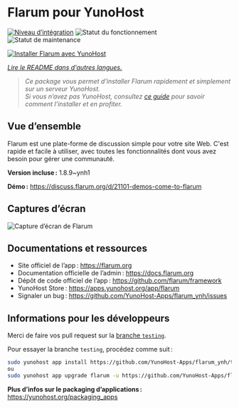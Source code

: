 <!--
Nota bene : ce README est automatiquement généré par <https://github.com/YunoHost/apps/tree/master/tools/readme_generator>
Il NE doit PAS être modifié à la main.
-->

# Flarum pour YunoHost

[![Niveau d’intégration](https://dash.yunohost.org/integration/flarum.svg)](https://ci-apps.yunohost.org/ci/apps/flarum/) ![Statut du fonctionnement](https://ci-apps.yunohost.org/ci/badges/flarum.status.svg) ![Statut de maintenance](https://ci-apps.yunohost.org/ci/badges/flarum.maintain.svg)

[![Installer Flarum avec YunoHost](https://install-app.yunohost.org/install-with-yunohost.svg)](https://install-app.yunohost.org/?app=flarum)

*[Lire le README dans d'autres langues.](./ALL_README.md)*

> *Ce package vous permet d’installer Flarum rapidement et simplement sur un serveur YunoHost.*  
> *Si vous n’avez pas YunoHost, consultez [ce guide](https://yunohost.org/install) pour savoir comment l’installer et en profiter.*

## Vue d’ensemble

Flarum est une plate-forme de discussion simple pour votre site Web. C'est rapide et facile à utiliser, avec toutes les fonctionnalités dont vous avez besoin pour gérer une communauté.

**Version incluse :** 1.8.9~ynh1

**Démo :** <https://discuss.flarum.org/d/21101-demos-come-to-flarum>

## Captures d’écran

![Capture d’écran de Flarum](./doc/screenshots/beta16.jpg)

## Documentations et ressources

- Site officiel de l’app : <https://flarum.org>
- Documentation officielle de l’admin : <https://docs.flarum.org>
- Dépôt de code officiel de l’app : <https://github.com/flarum/framework>
- YunoHost Store : <https://apps.yunohost.org/app/flarum>
- Signaler un bug : <https://github.com/YunoHost-Apps/flarum_ynh/issues>

## Informations pour les développeurs

Merci de faire vos pull request sur la [branche `testing`](https://github.com/YunoHost-Apps/flarum_ynh/tree/testing).

Pour essayer la branche `testing`, procédez comme suit :

```bash
sudo yunohost app install https://github.com/YunoHost-Apps/flarum_ynh/tree/testing --debug
ou
sudo yunohost app upgrade flarum -u https://github.com/YunoHost-Apps/flarum_ynh/tree/testing --debug
```

**Plus d’infos sur le packaging d’applications :** <https://yunohost.org/packaging_apps>
